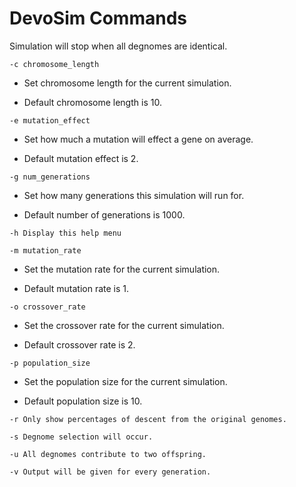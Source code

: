 
# DevoSim Commands

Simulation will stop when all degnomes are identical.

```-c chromosome_length```

- Set chromosome length for the current simulation.

- Default chromosome length is 10.


```-e mutation_effect```

- Set how much a mutation will effect a gene on average.

- Default mutation effect is 2.


```-g num_generations```

- Set how many generations this simulation will run for.

- Default number of generations is 1000.

```-h Display this help menu```

```-m mutation_rate```

- Set the mutation rate for the current simulation.

- Default mutation rate is 1.


```-o crossover_rate```

- Set the crossover rate for the current simulation.

- Default crossover rate is 2.

```-p population_size```

- Set the population size for the current simulation.

- Default population size is 10.

```-r Only show percentages of descent from the original genomes.```

```-s Degnome selection will occur.```

```-u All degnomes contribute to two offspring.```

```-v Output will be given for every generation.```

